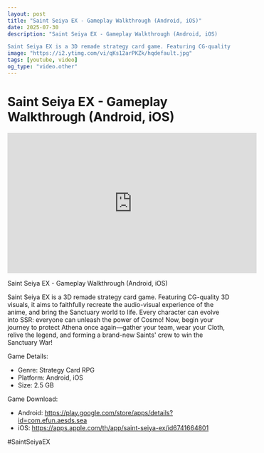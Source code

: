 ```yaml
---
layout: post
title: "Saint Seiya EX - Gameplay Walkthrough (Android, iOS)"
date: 2025-07-30
description: "Saint Seiya EX - Gameplay Walkthrough (Android, iOS)

Saint Seiya EX is a 3D remade strategy card game. Featuring CG-quality 3D visuals, it aims to fait..."
image: "https://i2.ytimg.com/vi/qKs12arPKZk/hqdefault.jpg"
tags: [youtube, video]
og_type: "video.other"
---
```


<script type="application/ld+json">
{
  "@context": "http://schema.org",
  "@type": "VideoObject",
  "name": "Saint Seiya EX - Gameplay Walkthrough (Android, iOS)",
  "description": "Saint Seiya EX - Gameplay Walkthrough (Android, iOS)\n\nSaint Seiya EX is a 3D remade strategy card game. Featuring CG-quality 3D visuals, it aims to faithfully recreate the audio-visual experience of the anime, and bring the Sanctuary world to life. Every character can evolve into SSR: everyone can unleash the power of Cosmo! Now, begin your journey to protect Athena once again\u2014gather your team, wear your Cloth, relive the legend, and forming a brand-new Saints' crew to win the Sanctuary War!\n\nGame Details:\n\n- Genre: Strategy Card RPG\n- Platform: Android, iOS\n- Size: 2.5 GB\n\nGame Download:\n\n- Android: https://play.google.com/store/apps/details?id=com.efun.aesds.sea\n- iOS: https://apps.apple.com/th/app/saint-seiya-ex/id6741664801\n\n#SaintSeiyaEX",
  "thumbnailUrl": "https://i2.ytimg.com/vi/qKs12arPKZk/hqdefault.jpg",
  "uploadDate": "2025-07-30T15:01:35",
  "embedUrl": "https://www.youtube.com/embed/qKs12arPKZk",
  "publisher": {
    "@type": "Person",
    "name": "Celo Zaga"
  },
  "mainEntityOfPage": {
    "@type": "WebPage",
    "@id": "https://celozaga.github.io/2025/07/30/saint-seiya-ex---gameplay-walkthrough-(android,-ios)-qKs12arPKZk.html"
  },
  "duration": "PT0M0S"
}
</script>

<script type="application/ld+json">
{
  "@context": "http://schema.org",
  "@type": "BlogPosting",
  "headline": "Saint Seiya EX - Gameplay Walkthrough (Android, iOS)",
  "image": "https://i2.ytimg.com/vi/qKs12arPKZk/hqdefault.jpg",
  "publisher": {
    "@type": "Person",
    "name": "Celo Zaga"
  },
  "url": "https://celozaga.github.io/2025/07/30/saint-seiya-ex---gameplay-walkthrough-(android,-ios)-qKs12arPKZk.html",
  "datePublished": "2025-07-30T15:01:35",
  "dateCreated": "2025-07-30T15:01:35",
  "dateModified": "2025-07-30T15:01:35",
  "description": "Saint Seiya EX - Gameplay Walkthrough (Android, iOS)\n\nSaint Seiya EX is a 3D remade strategy card game. Featuring CG-quality 3D visuals, it aims to fait...",
  "author": {
    "@type": "Person",
    "name": "Celo Zaga"
  },
  "mainEntityOfPage": {
    "@type": "WebPage",
    "@id": "https://celozaga.github.io/2025/07/30/saint-seiya-ex---gameplay-walkthrough-(android,-ios)-qKs12arPKZk.html"
  }
}
</script>

<h1 class="youtube-post-title">Saint Seiya EX - Gameplay Walkthrough (Android, iOS)</h1>

<iframe width="560" height="315" src="https://www.youtube.com/embed/qKs12arPKZk" class="youtube-post-embed" frameborder="0" allowfullscreen></iframe>

<p class="youtube-post-description">Saint Seiya EX - Gameplay Walkthrough (Android, iOS)

Saint Seiya EX is a 3D remade strategy card game. Featuring CG-quality 3D visuals, it aims to faithfully recreate the audio-visual experience of the anime, and bring the Sanctuary world to life. Every character can evolve into SSR: everyone can unleash the power of Cosmo! Now, begin your journey to protect Athena once again—gather your team, wear your Cloth, relive the legend, and forming a brand-new Saints' crew to win the Sanctuary War!

Game Details:

- Genre: Strategy Card RPG
- Platform: Android, iOS
- Size: 2.5 GB

Game Download:

- Android: https://play.google.com/store/apps/details?id=com.efun.aesds.sea
- iOS: https://apps.apple.com/th/app/saint-seiya-ex/id6741664801

#SaintSeiyaEX</p>
